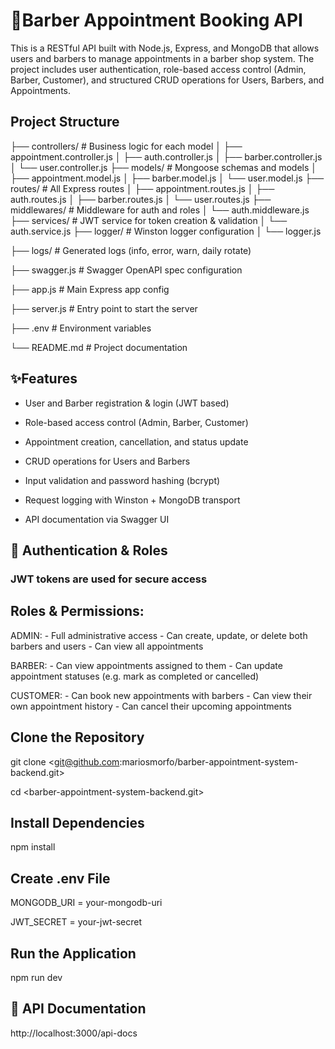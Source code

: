 # 💈Barber Appointment Booking API

This is a RESTful API built with Node.js, Express, and MongoDB that allows users and barbers to manage appointments in a barber shop system. The project includes user authentication, role-based access control 
(Admin, Barber, Customer), and structured CRUD operations for Users, Barbers, and Appointments.

## Project Structure

├── controllers/ # Business logic for each model
│   ├── appointment.controller.js
│   ├── auth.controller.js
│   ├── barber.controller.js
│   └── user.controller.js
├── models/ # Mongoose schemas and models
│   ├── appointment.model.js
│   ├── barber.model.js
│   └── user.model.js
├── routes/ # All Express routes
│   ├── appointment.routes.js
│   ├── auth.routes.js
│   ├── barber.routes.js
│   └── user.routes.js
├── middlewares/ # Middleware for auth and roles
│   └── auth.middleware.js
├── services/ # JWT service for token creation & validation
│   └── auth.service.js
├── logger/ # Winston logger configuration
│   └── logger.js

├── logs/ # Generated logs (info, error, warn, daily rotate)

├── swagger.js # Swagger OpenAPI spec configuration

├── app.js # Main Express app config

├── server.js # Entry point to start the server

├── .env # Environment variables

└── README.md # Project documentation


## ✨Features 

- User and Barber registration & login (JWT based)

- Role-based access control (Admin, Barber, Customer)

- Appointment creation, cancellation, and status update

- CRUD operations for Users and Barbers

- Input validation and password hashing (bcrypt)

- Request logging with Winston + MongoDB transport

- API documentation via Swagger UI

## 🔐 Authentication & Roles

### JWT tokens are used for secure access

## Roles & Permissions:

  ADMIN:
    - Full administrative access
    - Can create, update, or delete both barbers and users
    - Can view all appointments

  BARBER:
    - Can view appointments assigned to them
    - Can update appointment statuses (e.g. mark as completed or cancelled)

  CUSTOMER:
    - Can book new appointments with barbers
    - Can view their own appointment history
    - Can cancel their upcoming appointments

## Clone the Repository

git clone <git@github.com:mariosmorfo/barber-appointment-system-backend.git>

cd <barber-appointment-system-backend.git>

## Install Dependencies

npm install

## Create .env File

MONGODB_URI = your-mongodb-uri

JWT_SECRET = your-jwt-secret

## Run the Application 

npm run dev

## 📘 API Documentation

http://localhost:3000/api-docs


